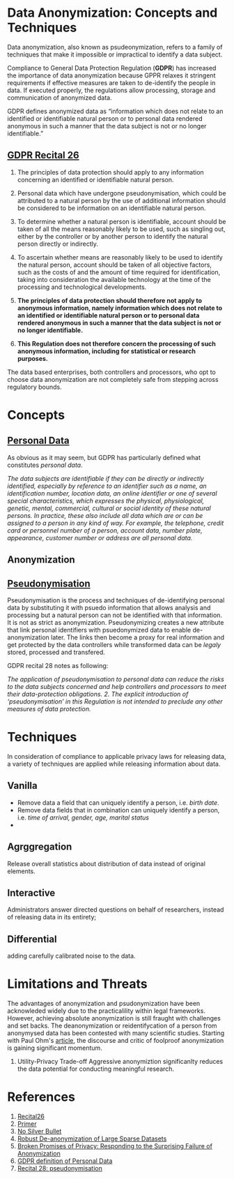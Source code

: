 # Data Anonymization: Concepts and Techniques

Data anonymization, also known as psudeonymization, refers to a family of techniques that make it impossible or impractical to identify a data subject.

Compliance to General Data Protection Regulation (**GDPR**) has increased the importance of data anonymization because GPPR relaxes it stringent requirements if effective measures are taken to de-identify the people in data. If executed properly, the regulations allow processing, storage and communication of anonymized data.

GDPR defines anonymized data as “information which does not relate to an identified or identifiable natural person or to personal data rendered anonymous in such a manner that the data subject is not or no longer identifiable.”

## **[GDPR Recital 26](https://gdpr-info.eu/recitals/no-26/)** 

1. The principles of data protection should apply to any information concerning an identified or identifiable natural person. 

2. Personal data which have undergone pseudonymisation, which could be attributed to a natural person by the use of additional information should be considered to be information on an identifiable natural person. 

3. To determine whether a natural person is identifiable, account should be taken of all the means reasonably likely to be used, such as singling out, either by the controller or by another person to identify the natural person directly or indirectly. 

4. To ascertain whether means are reasonably likely to be used to identify the natural person, account should be taken of all objective factors, such as the costs of and the amount of time required for identification, taking into consideration the available technology at the time of the processing and technological developments. 

5. **The principles of data protection should therefore not apply to anonymous information, namely information which does not relate to an identified or identifiable natural person or to personal data rendered anonymous in such a manner that the data subject is not or no longer identifiable.**

6. **This Regulation does not therefore concern the processing of such anonymous information, including for statistical or research purposes.**

The data based enterprises, both controllers and processors, who opt to choose data anonymization are not completely safe from stepping across regulatory bounds.

# Concepts

## [Personal Data](https://gdpr-info.eu/issues/personal-data/)
As obvious as it may seem, but GDPR has particularly defined what constitutes *personal data*.

*The data subjects are identifiable if they can be directly or indirectly identified, especially by reference to an identifier such as a name, an identification number, location data, an online identifier or one of several special characteristics, which expresses the physical, physiological, genetic, mental, commercial, cultural or social identity of these natural persons. In practice, these also include all data which are or can be assigned to a person in any kind of way. For example, the telephone, credit card or personnel number of a person, account data, number plate, appearance, customer number or address are all personal data.*

## Anonymization

## [Pseudonymisation](https://gdpr-info.eu/recitals/no-28/)

Pseudonymisation is the process and techniques of de-identifying personal data by substituting it with psuedo information that allows analysis and processing but a natural person can not be identified with that information. It is not as strict as anonymization. Pseudonymizing creates a new attribute that link personal identifiers with psuedonymized data to enable de-anonymization later. The links then become a proxy for real information and get protected by the data controllers while transformed data can be *legaly* stored, processed and transfered.

GDPR recital 28 notes as following:

*The application of pseudonymisation to personal data can reduce the risks to the data subjects concerned and help controllers and processors to meet their data-protection obligations. 
2. The explicit introduction of ‘pseudonymisation’ in this Regulation is not intended to preclude any other measures of data protection.*


# Techniques
In consideration of compliance to applicable privacy laws for releasing data, a variety of techniques are applied while releasing information about data.


## Vanilla
- Remove data a field that can uniquely identify a person, i.e. *birth date*.
- Remove data fields that in combination can uniquely identify a person, i.e. *time of arrival, gender, age, marital status* 
- 
## Agrggregation
Release overall statistics about distribution of data instead of original elements.
## Interactive 
Administrators answer directed questions on behalf of researchers, instead of releasing data in its entirety; 
## Differential
adding carefully calibrated noise to the data.

# Limitations and Threats

The advantages of anonymization and psudonymization have been acknowleded widely due to the practicalility within legal frameworks. However, achieving absolute anonymization is still fraught with challenges and set backs.
The deanonymization or reidentifycation of a person from anonymysed data has been contested with many scientific studies. Starting with Paul Ohm's [article](https://papers.ssrn.com/sol3/papers.cfm?abstract_id=1450006), the discourse and critic of foolproof anonymization is gaining significant momentum.

1. Utility-Privacy Trade-off
Aggressive anonymiztion significanlty reduces the data potential for conducting meaningful research.



# References
1. [Recital26](https://gdpr-info.eu/recitals/no-26/)
2. [Primer](https://iapp.org/news/a/looking-to-comply-with-gdpr-heres-a-primer-on-anonymization-and-pseudonymization/)
3. [No Silver Bullet](http://randomwalker.info/publications/no-silver-bullet-de-identification.pdf)
4. [Robust De-anonymization of Large Sparse Datasets](https://www.cs.utexas.edu/~shmat/shmat_oak08netflix.pdf)
5. [Broken Promises of Privacy: Responding to the Surprising Failure of Anonymization](https://papers.ssrn.com/sol3/papers.cfm?abstract_id=1450006)
6. [GDPR definition of Personal Data](https://gdpr-info.eu/issues/personal-data/)
7. [Recital 28: pseudonymisation](https://gdpr-info.eu/recitals/no-28/)
